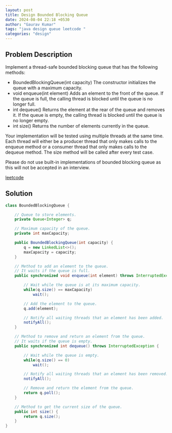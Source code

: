 ```yaml
---
layout: post
title: Design Bounded Blocking Queue
date: 2024-08-04 22:18 +0530
author: "Gaurav Kumar"
tags: "java design queue leetcode "
categories: "design"
---
```


## Problem Description

Implement a thread-safe bounded blocking queue that has the following methods:

- BoundedBlockingQueue(int capacity) The constructor initializes the queue with a maximum capacity.
- void enqueue(int element) Adds an element to the front of the queue. If the queue is full, the calling thread is blocked until the queue is no longer full.
- int dequeue() Returns the element at the rear of the queue and removes it. If the queue is empty, the calling thread is blocked until the queue is no longer empty.
- int size() Returns the number of elements currently in the queue.

Your implementation will be tested using multiple threads at the same time. Each thread will either be a producer thread that only makes calls to the enqueue method or a consumer thread that only makes calls to the dequeue method. The size method will be called after every test case.

Please do not use built-in implementations of bounded blocking queue as this will not be accepted in an interview.

[leetcode](https://leetcode.com/problems/design-bounded-blocking-queue/description/)

## Solution

```java
class BoundedBlockingQueue {

    // Queue to store elements.
    private Queue<Integer> q;

    // Maximum capacity of the queue.
    private int maxCapacity;

    public BoundedBlockingQueue(int capacity) {
        q = new LinkedList<>();
        maxCapacity = capacity;
    }

    // Method to add an element to the queue.
    // It waits if the queue is full.
    public synchronized void enqueue(int element) throws InterruptedException {

        // Wait while the queue is at its maximum capacity.
        while(q.size() == maxCapacity)
            wait();

        // Add the element to the queue.
        q.add(element);

        // Notify all waiting threads that an element has been added.
        notifyAll();
    }

    // Method to remove and return an element from the queue.
    // It waits if the queue is empty.
    public synchronized int dequeue() throws InterruptedException {

        // Wait while the queue is empty.
        while(q.size() == 0)
            wait();

        // Notify all waiting threads that an element has been removed.
        notifyAll();

        // Remove and return the element from the queue.
        return q.poll();
    }

    // Method to get the current size of the queue.
    public int size() {
        return q.size();
    }
}
```
